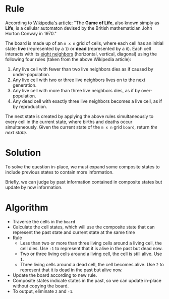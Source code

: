 # Rule

According to [Wikipedia's article](https://en.wikipedia.org/wiki/Conway's_Game_of_Life): "The **Game of Life**, also known simply as **Life**, is a cellular automaton devised by the British mathematician John Horton Conway in 1970."

The board is made up of an `m x n` grid of cells, where each cell has an initial state: **live** (represented by a `1`) or **dead** (represented by a `0`). Each cell interacts with its [eight neighbors](https://en.wikipedia.org/wiki/Moore_neighborhood) (horizontal, vertical, diagonal) using the following four rules (taken from the above Wikipedia article):

1. Any live cell with fewer than two live neighbors dies as if caused by under-population.
2. Any live cell with two or three live neighbors lives on to the next generation.
3. Any live cell with more than three live neighbors dies, as if by over-population.
4. Any dead cell with exactly three live neighbors becomes a live cell, as if by reproduction.

The next state is created by applying the above rules simultaneously to every cell in the current state, where births and deaths occur simultaneously. Given the current state of the `m x n` grid `board`, return *the next state*.

# Solution

To solve the question in-place, we must expand some composite states to include previous states to contain more information.

Briefly, we can judge by past information contained in composite states but update by now information.

# Algorithm

- Traverse the cells in the `board`
- Calculate the cell states, which will use the composite state that can represent the past state and current state at the same time
- Rule
  - Less than two or more than three living cells around a living cell, the cell dies. Use `-1` to represent that it is alive in the past but dead now.
  - Two or three living cells around a living cell, the cell is still alive. Use `1`.
  - Three living cells around a dead cell, the cell becomes alive. Use `2` to represent that it is dead in the past but alive now.
- Update the board according to new rule.
- Composite states indicate states in the past, so we can update in-place without copying the board.
- To output, eliminate `2` and `-1`.

